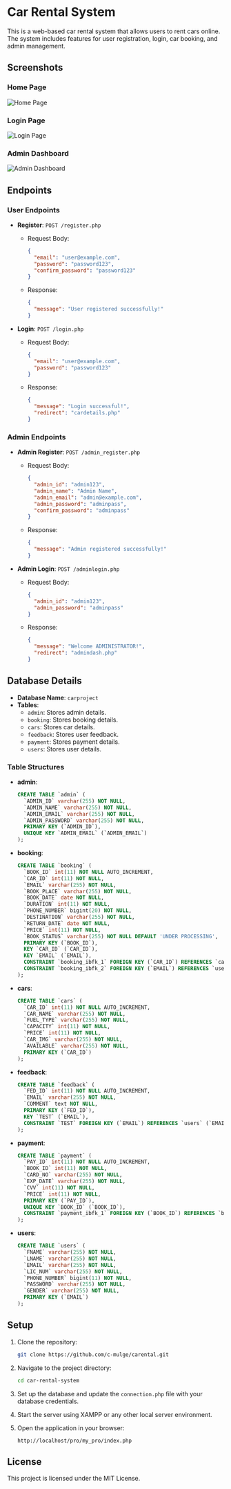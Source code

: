 # Car Rental System

This is a web-based car rental system that allows users to rent cars online. The system includes features for user registration, login, car booking, and admin management.

## Screenshots

### Home Page
![Home Page](screenshots/index.png)

### Login Page
![Login Page](screenshots/login.png)

### Admin Dashboard
![Admin Dashboard](screenshots/admin_dashboard.png)

## Endpoints

### User Endpoints

- **Register**: `POST /register.php`
  - Request Body:
    ```json
    {
      "email": "user@example.com",
      "password": "password123",
      "confirm_password": "password123"
    }
    ```
  - Response:
    ```json
    {
      "message": "User registered successfully!"
    }
    ```

- **Login**: `POST /login.php`
  - Request Body:
    ```json
    {
      "email": "user@example.com",
      "password": "password123"
    }
    ```
  - Response:
    ```json
    {
      "message": "Login successful!",
      "redirect": "cardetails.php"
    }
    ```

### Admin Endpoints

- **Admin Register**: `POST /admin_register.php`
  - Request Body:
    ```json
    {
      "admin_id": "admin123",
      "admin_name": "Admin Name",
      "admin_email": "admin@example.com",
      "admin_password": "adminpass",
      "confirm_password": "adminpass"
    }
    ```
  - Response:
    ```json
    {
      "message": "Admin registered successfully!"
    }
    ```

- **Admin Login**: `POST /adminlogin.php`
  - Request Body:
    ```json
    {
      "admin_id": "admin123",
      "admin_password": "adminpass"
    }
    ```
  - Response:
    ```json
    {
      "message": "Welcome ADMINISTRATOR!",
      "redirect": "admindash.php"
    }
    ```

## Database Details

- **Database Name**: `carproject`
- **Tables**:
  - `admin`: Stores admin details.
  - `booking`: Stores booking details.
  - `cars`: Stores car details.
  - `feedback`: Stores user feedback.
  - `payment`: Stores payment details.
  - `users`: Stores user details.

### Table Structures

- **admin**:
  ```sql
  CREATE TABLE `admin` (
    `ADMIN_ID` varchar(255) NOT NULL,
    `ADMIN_NAME` varchar(255) NOT NULL,
    `ADMIN_EMAIL` varchar(255) NOT NULL,
    `ADMIN_PASSWORD` varchar(255) NOT NULL,
    PRIMARY KEY (`ADMIN_ID`),
    UNIQUE KEY `ADMIN_EMAIL` (`ADMIN_EMAIL`)
  );
  ```

- **booking**:
  ```sql
  CREATE TABLE `booking` (
    `BOOK_ID` int(11) NOT NULL AUTO_INCREMENT,
    `CAR_ID` int(11) NOT NULL,
    `EMAIL` varchar(255) NOT NULL,
    `BOOK_PLACE` varchar(255) NOT NULL,
    `BOOK_DATE` date NOT NULL,
    `DURATION` int(11) NOT NULL,
    `PHONE_NUMBER` bigint(20) NOT NULL,
    `DESTINATION` varchar(255) NOT NULL,
    `RETURN_DATE` date NOT NULL,
    `PRICE` int(11) NOT NULL,
    `BOOK_STATUS` varchar(255) NOT NULL DEFAULT 'UNDER PROCESSING',
    PRIMARY KEY (`BOOK_ID`),
    KEY `CAR_ID` (`CAR_ID`),
    KEY `EMAIL` (`EMAIL`),
    CONSTRAINT `booking_ibfk_1` FOREIGN KEY (`CAR_ID`) REFERENCES `cars` (`CAR_ID`) ON DELETE CASCADE ON UPDATE CASCADE,
    CONSTRAINT `booking_ibfk_2` FOREIGN KEY (`EMAIL`) REFERENCES `users` (`EMAIL`) ON DELETE CASCADE ON UPDATE CASCADE
  );
  ```

- **cars**:
  ```sql
  CREATE TABLE `cars` (
    `CAR_ID` int(11) NOT NULL AUTO_INCREMENT,
    `CAR_NAME` varchar(255) NOT NULL,
    `FUEL_TYPE` varchar(255) NOT NULL,
    `CAPACITY` int(11) NOT NULL,
    `PRICE` int(11) NOT NULL,
    `CAR_IMG` varchar(255) NOT NULL,
    `AVAILABLE` varchar(255) NOT NULL,
    PRIMARY KEY (`CAR_ID`)
  );
  ```

- **feedback**:
  ```sql
  CREATE TABLE `feedback` (
    `FED_ID` int(11) NOT NULL AUTO_INCREMENT,
    `EMAIL` varchar(255) NOT NULL,
    `COMMENT` text NOT NULL,
    PRIMARY KEY (`FED_ID`),
    KEY `TEST` (`EMAIL`),
    CONSTRAINT `TEST` FOREIGN KEY (`EMAIL`) REFERENCES `users` (`EMAIL`) ON DELETE CASCADE ON UPDATE CASCADE
  );
  ```

- **payment**:
  ```sql
  CREATE TABLE `payment` (
    `PAY_ID` int(11) NOT NULL AUTO_INCREMENT,
    `BOOK_ID` int(11) NOT NULL,
    `CARD_NO` varchar(255) NOT NULL,
    `EXP_DATE` varchar(255) NOT NULL,
    `CVV` int(11) NOT NULL,
    `PRICE` int(11) NOT NULL,
    PRIMARY KEY (`PAY_ID`),
    UNIQUE KEY `BOOK_ID` (`BOOK_ID`),
    CONSTRAINT `payment_ibfk_1` FOREIGN KEY (`BOOK_ID`) REFERENCES `booking` (`BOOK_ID`) ON DELETE CASCADE ON UPDATE CASCADE
  );
  ```

- **users**:
  ```sql
  CREATE TABLE `users` (
    `FNAME` varchar(255) NOT NULL,
    `LNAME` varchar(255) NOT NULL,
    `EMAIL` varchar(255) NOT NULL,
    `LIC_NUM` varchar(255) NOT NULL,
    `PHONE_NUMBER` bigint(11) NOT NULL,
    `PASSWORD` varchar(255) NOT NULL,
    `GENDER` varchar(255) NOT NULL,
    PRIMARY KEY (`EMAIL`)
  );
  ```

## Setup

1. Clone the repository:
   ```bash
   git clone https://github.com/c-mulge/carental.git
   ```

2. Navigate to the project directory:
   ```bash
   cd car-rental-system
   ```

3. Set up the database and update the `connection.php` file with your database credentials.

4. Start the server using XAMPP or any other local server environment.

5. Open the application in your browser:
   ```
   http://localhost/pro/my_pro/index.php
   ```

## License

This project is licensed under the MIT License.